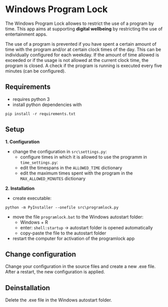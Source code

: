 # Windows Program Lock

The Windows Program Lock allowes to restrict the use of a program by time. 
This app aims at supporting **digital wellbeing** by restricting the use of entertainment apps.

The use of a program is prevented if you have spent a certain amount of time with the program and/or at certain clock times of the day.
This can be individually configured for each weekday.
If the amount of time allowed is exceeded or if the usage is not allowed at the current clock time, the program is closed.
A check if the program is running is executed every five minutes (can be configured).

## Requirements
- requires python 3
- install python dependencies with 
  
```shell
pip install -r requirements.txt
```

## Setup
**1. Configuration**
- change the configuration in `src\settings.py`: 
  - configure times in which it is allowed to use the programm in `time_settings.py`:
  - edit the timespans in the `ALLOWED_TIME` dictionary
  - edit the maximum times spent with the program in the `MAX_ALLOWED_MINUTES` dictionary

**2. Installation**
- create executable: 
```shell
python -m PyInstaller --onefile src\programlock.py
```
- move the file `programlock.bat` to the Windows autostart folder: 
  - Windows + R
  - enter: `shell:startup` -> autostart folder is opened automatically
  - copy-paste the file to the autostart folder
- restart the computer for activation of the programlock app

## Change configuration
Change your configuration in the source files and create a new .exe file.
After a restart, the new configuration is applied.

## Deinstallation
Delete the .exe file in the Windows autostart folder.
